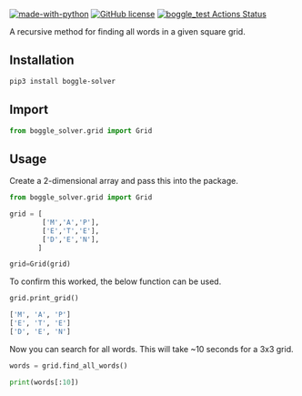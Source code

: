 [![made-with-python](https://img.shields.io/badge/Made%20with-Python-1f425f.svg)](https://www.python.org/) [![GitHub license](https://img.shields.io/github/license/Naereen/StrapDown.js.svg)](https://github.com/Naereen/StrapDown.js/blob/master/LICENSE) [![boggle_test Actions Status](https://github.com/euanacampbell/boggle_solver/workflows/boggle_test/badge.svg)](https://github.com/euanacampbell/boggle_solver/actions)

A recursive method for finding all words in a given square grid.

## Installation

```bash
pip3 install boggle-solver
```

## Import

```python
from boggle_solver.grid import Grid
```

## Usage
Create a 2-dimensional array and pass this into the package.

```python
from boggle_solver.grid import Grid

grid = [
        ['M','A','P'],
        ['E','T','E'],
        ['D','E','N'],
       ]

grid=Grid(grid)
```

To confirm this worked, the below function can be used.

```python
grid.print_grid()

['M', 'A', 'P']
['E', 'T', 'E']
['D', 'E', 'N']
```

Now you can search for all words. This will take ~10 seconds for a 3x3 grid.

```python
words = grid.find_all_words()

print(words[:10])
```
